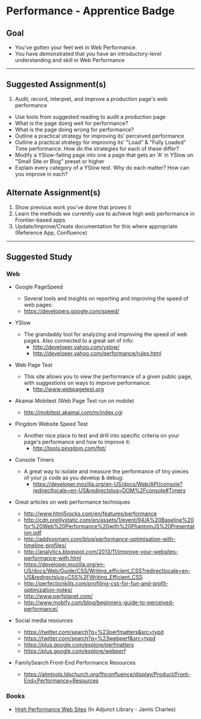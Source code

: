 # Performance - Apprentice Badge


## Goal
- You've gotten your feet wet in Web Performance.
- You have demonstrated that you have an introductory-level understanding and skill in Web Performance


-----


## Suggested Assignment(s)

1) Audit, record, interpret, and improve a production page's web performance
  - Use tools from suggested reading to audit a production page
  - What is the page doing well for performance?
  - What is the page doing wrong for performance?
  - Outline a practical strategy for improving its' perceived performance
  - Outline a practical strategy for improving its' "Load" & "Fully Loaded" Time performance. How do the strategies for each of these differ?
  - Modify a YSlow-failing page into one a page that gets an 'A' in YSlow on "Small Site or Blog" preset or higher
  - Explain every category of a YSlow test. Why do each matter? How can you improve in each?



## Alternate Assignment(s)

1) Show previous work you've done that proves it  
2) Learn the methods we currently use to achieve high web performance in Frontier-based apps  
3) Update/Improve/Create documentation for this where appropriate (Reference App, Confluence)  


-----


## Suggested Study

### Web
- Google PageSpeed
    - Several tools and insights on reporting and improving the speed of web pages:
    - https://developers.google.com/speed/

- YSlow
    - The grandaddy tool for analyzing and improving the speed of web pages. Also connected to a great set of info:
      - http://developer.yahoo.com/yslow/
      - http://developer.yahoo.com/performance/rules.html

- Web Page Test
  - This site allows you to view the performance of a given public page, with suggestions on ways to improve performance:
    - http://www.webpagetest.org

- Akamai Mobitest (Web Page Test run on mobile)
  - http://mobitest.akamai.com/m/index.cgi

- Pingdom Website Speed Test
  - Another nice place to test and drill into specific criteria on your page's performance and how to improve it:
    - http://tools.pingdom.com/fpt/

- Console Timers
  - A great way to isolate and measure the performance of tiny pieces of your js code as you develop & debug:
    - https://developer.mozilla.org/en-US/docs/Web/API/console?redirectlocale=en-US&redirectslug=DOM%2Fconsole#Timers

- Great articles on web performance techniques
    - http://www.html5rocks.com/en/features/performance
    - http://cdn.oreillystatic.com/en/assets/1/event/94/A%20Baseline%20for%20Web%20Performance%20with%20PhantomJS%20Presentation.pdf
    - http://addyosmani.com/blog/performance-optimisation-with-timeline-profiles/
    - http://analytics.blogspot.com/2013/11/improve-your-websites-performance-with.html
    - https://developer.mozilla.org/en-US/docs/Web/Guide/CSS/Writing_efficient_CSS?redirectlocale=en-US&redirectslug=CSS%2FWriting_Efficient_CSS
    - http://perfectionkills.com/profiling-css-for-fun-and-profit-optimization-notes/
    - http://www.perfplanet.com/
    - http://www.mobify.com/blog/beginners-guide-to-perceived-performance/

- Social media resources
  - https://twitter.com/search?q=%23perfmatters&src=typd
  - https://twitter.com/search?q=%23webperf&src=typd
  - https://plus.google.com/explore/perfmatters
  - https://plus.google.com/explore/webperf

- FamilySearch Front-End Performance Resources
  - https://almtools.ldschurch.org/fhconfluence/display/Product/Front-End+Performance+Resources

### Books
- [High Performance Web Sites](http://www.amazon.com/exec/obidos/ASIN/0596529309/webperforinc) (In Adjunct Library - Jamis Charles)
